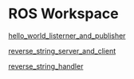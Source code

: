 # ROS Workspace

[hello_world_listerner_and_publisher](./hello_world_listerner_and_publisher)

[reverse_string_server_and_client](./reverse_string_server_and_client)

[reverse_string_handler](./reverse_string_handler)